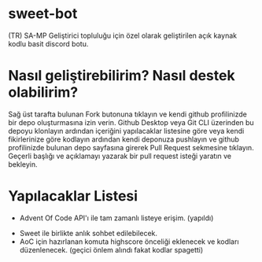 # sweet-bot
(TR) SA-MP Geliştirici topluluğu için özel olarak geliştirilen açık kaynak kodlu basit discord botu.

# Nasıl geliştirebilirim? Nasıl destek olabilirim?

Sağ üst tarafta bulunan Fork butonuna tıklayın ve kendi github profilinizde bir depo oluşturmasına izin verin. Github Desktop veya Git CLI üzerinden bu depoyu klonlayın ardından içeriğini yapılacaklar listesine göre veya kendi fikirlerinize göre kodlayın ardından kendi deponuza pushlayın ve github profilinizde bulunan depo sayfasına girerek Pull Request sekmesine tıklayın. Geçerli başlığı ve açıklamayı yazarak bir pull request isteği yaratın ve bekleyin.

# Yapılacaklar Listesi
+ Advent Of Code API'ı ile tam zamanlı listeye erişim. (yapıldı)
- Sweet ile birlikte anlık sohbet edilebilecek.
- AoC için hazırlanan komuta highscore önceliği eklenecek ve kodları düzenlenecek. (geçici önlem alındı fakat kodlar spagetti)
